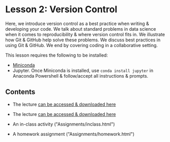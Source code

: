 # Lesson 2: Version Control
Here, we introduce version control as a best practice when writing & developing your code. 
We talk about standard problems in data science when it comes to reproducibility & where version control fits in. 
We illustrate how Git & GitHub help solve these problems. 
We discuss best practices in using Git & GitHub. 
We end by covering coding in a collaborative setting. 

This lesson requires the following to be installed:
- [Miniconda](https://docs.conda.io/en/latest/miniconda.html)
- Jupyter. Once Miniconda is installed, use `conda install jupyter` in Anaconda Powershell & follow/accept all instructions & prompts. 

## Contents
- The lecture [can be accessed & downloaded here](https://1drv.ms/b/s!AgxFCJc78BuchY9RQM84JQyifEAo6Q?e=8J5Wla)
- The lecture <a href="https://1drv.ms/b/s!AgxFCJc78BuchY9RQM84JQyifEAo6Q?e=8J5Wla" target="_blank">can be accessed & downloaded here</a>

- An in-class activity ("Assignments/inclass.html")
- A homework assignment ("Assignments/homework.html")